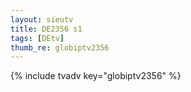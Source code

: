 ```yaml
--- 
layout: sieutv
title: DE2356 s1
tags: [DEtv]
thumb_re: globiptv2356
---
```

{% include tvadv key="globiptv2356" %} 
